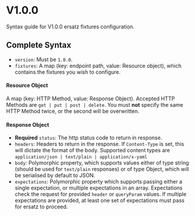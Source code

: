 # V1.0.0

Syntax guide for V1.0.0 ersatz fixtures configuration.

## Complete Syntax

* `version`: Must be `1.0.0`.
* `fixtures`: A map (key: endpoint path, value: Resource object), which contains the fixtures you wish to configure.

#### Resource Object

A map (key: HTTP Method, value: Response Object). Accepted HTTP Methods are `get | put | post | delete`. You must **not** specify the same HTTP Method twice, or the second will be overwritten.

#### Response Object

* **Required** `status`: The http status code to return in response.
* `headers`: Headers to return in the response. If `Content-Type` is set, this will dictate the format of the body. Supported content types are `application/json | text/plain | application/x-yaml`
* `body`: Polymorphic property, which supports values either of type string (should be used for `text/plain` responses) or of type Object, which will be serialised by default to JSON.
* `expectations`: Polymorphic property which supports passing either a single expectation, or multiple expectations in an array. Expectations check the request for provided `header` or `queryParam` values. If multiple expectations are provided, at least one set of expectations must pass for ersatz to proceed.
